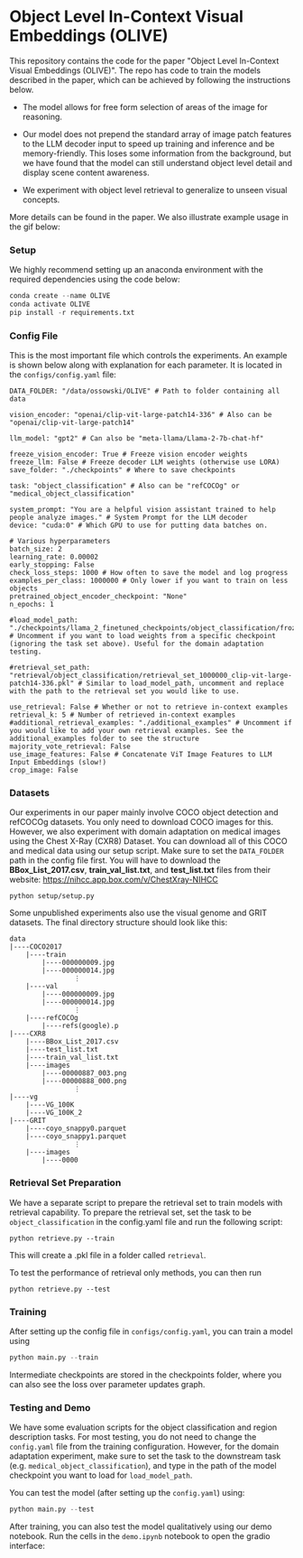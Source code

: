 # Object Level In-Context Visual Embeddings (OLIVE)

This repository contains the code for the paper "Object Level In-Context Visual Embeddings (OLIVE)". The repo has code to train the models described in the paper, which can be achieved by following the instructions below. 

* The model allows for free form selection of areas of the image for reasoning.

* Our model does not prepend the standard array of image patch features to the LLM decoder input to speed up training and inference and be memory-friendly. This loses some information from the background, but we have found that the model can still understand object level detail and display scene content awareness.

* We experiment with object level retrieval to generalize to unseen visual concepts.

More details can be found in the paper. We also illustrate example usage in the gif below:



### Setup
We highly recommend setting up an anaconda environment with the required dependencies using the code below:

```python
conda create --name OLIVE
conda activate OLIVE
pip install -r requirements.txt
```

### Config File
This is the most important file which controls the experiments. An example is shown below along with explanation for each parameter. It is located in the `configs/config.yaml` file:
```
DATA_FOLDER: "/data/ossowski/OLIVE" # Path to folder containing all data

vision_encoder: "openai/clip-vit-large-patch14-336" # Also can be "openai/clip-vit-large-patch14"

llm_model: "gpt2" # Can also be "meta-llama/Llama-2-7b-chat-hf"

freeze_vision_encoder: True # Freeze vision encoder weights
freeze_llm: False # Freeze decoder LLM weights (otherwise use LORA)
save_folder: "./checkpoints" # Where to save checkpoints

task: "object_classification" # Also can be "refCOCOg" or "medical_object_classification"

system_prompt: "You are a helpful vision assistant trained to help people analyze images." # System Prompt for the LLM decoder
device: "cuda:0" # Which GPU to use for putting data batches on. 

# Various hyperparameters
batch_size: 2
learning_rate: 0.00002
early_stopping: False
check_loss_steps: 1000 # How often to save the model and log progress
examples_per_class: 1000000 # Only lower if you want to train on less objects
pretrained_object_encoder_checkpoint: "None"
n_epochs: 1

#load_model_path: "./checkpoints/llama_2_finetuned_checkpoints/object_classification/frozen_llm_clip_retrieval_16x16_patches" # Uncomment if you want to load weights from a specific checkpoint (ignoring the task set above). Useful for the domain adaptation testing.

#retrieval_set_path: "retrieval/object_classification/retrieval_set_1000000_clip-vit-large-patch14-336.pkl" # Similar to load_model_path, uncomment and replace with the path to the retrieval set you would like to use.

use_retrieval: False # Whether or not to retrieve in-context examples
retrieval_k: 5 # Number of retrieved in-context examples
#additional_retrieval_examples: "./additional_examples" # Uncomment if you would like to add your own retrieval examples. See the additional_examples folder to see the structure
majority_vote_retrieval: False
use_image_features: False # Concatenate ViT Image Features to LLM Input Embeddings (slow!) 
crop_image: False
```

### Datasets
Our experiments in our paper mainly involve COCO object detection and refCOCOg datasets. You only need to download COCO images for this. However, we also experiment with domain adaptation on medical images using the Chest X-Ray (CXR8) Dataset. You can download all of this COCO and medical data using our setup script. Make sure to set the `DATA_FOLDER` path in the config file first. You will have to download the **BBox_List_2017.csv**, **train_val_list.txt**, and **test_list.txt** files from their website: https://nihcc.app.box.com/v/ChestXray-NIHCC

```
python setup/setup.py
```

Some unpublished experiments also use the visual genome and GRIT datasets. The final directory structure should look like this:

```
data
|----COCO2017
    |----train
        |----000000009.jpg
        |----000000014.jpg
                ⋮
    |----val
        |----000000009.jpg
        |----000000014.jpg
                ⋮
    |----refCOCOg
        |----refs(google).p
|----CXR8
    |----BBox_List_2017.csv
    |----test_list.txt
    |----train_val_list.txt
    |----images
        |----00000887_003.png
        |----00000888_000.png
                ⋮
|----vg
    |----VG_100K
    |----VG_100K_2
|----GRIT
    |----coyo_snappy0.parquet
    |----coyo_snappy1.parquet
                ⋮
    |----images
        |----0000

```
### Retrieval Set Preparation
We have a separate script to prepare the retrieval set to train models with retrieval capability. To prepare the retrieval set, set the task to be `object_classification` in the config.yaml file and run the following script:
```
python retrieve.py --train
```
This will create a .pkl file in a folder called `retrieval`.

To test the performance of retrieval only methods, you can then run
```
python retrieve.py --test
```
### Training
After setting up the config file in `configs/config.yaml`, you can train a model using

```python
python main.py --train
```

Intermediate checkpoints are stored in the checkpoints folder, where you can also see the loss over parameter updates graph.

### Testing and Demo
We have some evaluation scripts for the object classification and region description tasks. For most testing, you do not need to change the `config.yaml` file from the training configuration. However, for the domain adaptation experiment, make sure to set the task to the downstream task (e.g. `medical_object_classification`), and type in the path of the model checkpoint you want to load for `load_model_path`.

You can test the model (after setting up the `config.yaml`) using:

```python
python main.py --test
```

After training, you can also test the model qualitatively using our demo notebook. Run the cells in the `demo.ipynb` notebook to open the gradio interface: